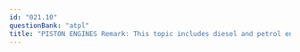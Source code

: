 ```yaml
---
id: "021.10"
questionBank: "atpl"
title: "PISTON ENGINES Remark: This topic includes diesel and petrol engines."
---
```

